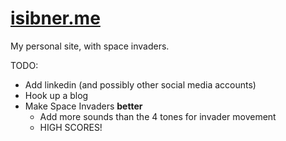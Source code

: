 [isibner.me](http://www.isibner.me/)
=============

My personal site, with space invaders.

TODO:
* Add linkedin (and possibly other social media accounts)
* Hook up a blog
* Make Space Invaders **better**
  * Add more sounds than the 4 tones for invader movement
  * HIGH SCORES!
